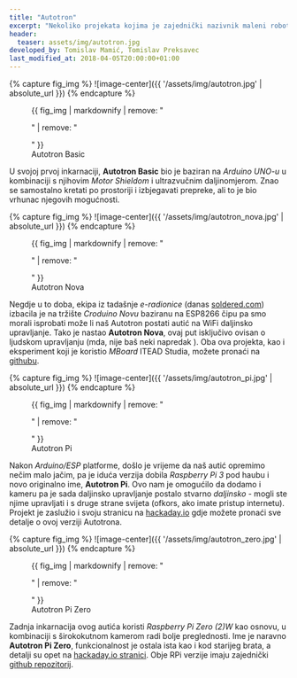 ```yaml
---
title: "Autotron"
excerpt: "Nekoliko projekata kojima je zajednički nazivnik maleni robotski autić."
header:
  teaser: assets/img/autotron.jpg
developed_by: Tomislav Mamić, Tomislav Preksavec
last_modified_at: 2018-04-05T20:00:00+01:00
---
```




{% capture fig_img %}
![image-center]({{ '/assets/img/autotron.jpg' | absolute_url }})
{% endcapture %}
<figure>
  {{ fig_img | markdownify | remove: "<p>" | remove: "</p>" }}
  <figcaption>Autotron Basic</figcaption>
</figure>

U svojoj prvoj inkarnaciji, **Autotron Basic** bio je baziran na *Arduino UNO-u* u kombinaciji s njihovim *Motor Shieldom* i ultrazvučnim daljinomjerom. Znao se samostalno kretati po prostoriji i izbjegavati prepreke, ali to je bio vrhunac njegovih mogućnosti.

{% capture fig_img %}
![image-center]({{ '/assets/img/autotron_nova.jpg' | absolute_url }})
{% endcapture %}
<figure>
  {{ fig_img | markdownify | remove: "<p>" | remove: "</p>" }}
  <figcaption>Autotron Nova</figcaption>
</figure>

Negdje u to doba, ekipa iz tadašnje *e-radionice* (danas [soldered.com](https://soldered.com/hr/)) izbacila je na tržište *Croduino Novu* baziranu na ESP8266 čipu pa smo morali isprobati može li naš Autotron postati autić na WiFi daljinsko upravljanje. Tako je nastao **Autotron Nova**, ovaj put isključivo ovisan o ljudskom upravljanju (mda, nije baš neki napredak <i class="fa-regular fa-face-smile-wink"></i>). Oba ova projekta, kao i eksperiment koji je koristio *MBoard* ITEAD Studia, možete pronaći na [githubu](https://github.com/mikrotron-zg/autotron).

{% capture fig_img %}
![image-center]({{ '/assets/img/autotron_pi.jpg' | absolute_url }})
{% endcapture %}
<figure>
  {{ fig_img | markdownify | remove: "<p>" | remove: "</p>" }}
  <figcaption>Autotron Pi</figcaption>
</figure>

Nakon *Arduino/ESP* platforme, došlo je vrijeme da naš autić opremimo nečim malo jačim, pa je iduća verzija dobila *Raspberry Pi 3* pod haubu i novo originalno ime, **Autotron Pi**. Ovo nam je omogućilo da dodamo i kameru pa je sada daljinsko upravljanje postalo stvarno *daljinsko* - mogli ste njime upravljati i s druge strane svijeta (ofkors, ako imate pristup internetu). Projekt je zaslužio i svoju stranicu na [hackaday.io](https://hackaday.io/project/17929-autotron-pi) gdje možete pronaći sve detalje o ovoj verziji Autotrona.

{% capture fig_img %}
![image-center]({{ '/assets/img/autotron_zero.jpg' | absolute_url }})
{% endcapture %}
<figure>
  {{ fig_img | markdownify | remove: "<p>" | remove: "</p>" }}
  <figcaption>Autotron Pi Zero</figcaption>
</figure>

Zadnja inkarnacija ovog autića koristi *Raspberry Pi Zero (2)W* kao osnovu, u kombinaciji s širokokutnom kamerom radi bolje preglednosti. Ime je naravno **Autotron Pi Zero**, funkcionalnost je ostala ista kao i kod starijeg brata, a detalji su opet na [hackaday.io stranici](https://hackaday.io/project/94433-autotron-pi-zero). Obje RPi verzije imaju zajednički [github repozitorij](https://github.com/mikrotron-zg/autotron-pi).